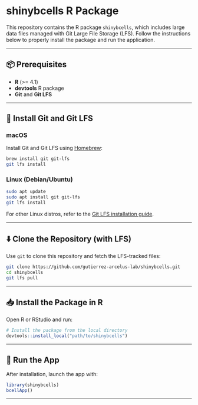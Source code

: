 # shinybcells R Package

This repository contains the R package `shinybcells`, which includes large data files managed with Git Large File Storage (LFS). Follow the instructions below to properly install the package and run the application.

---

## 📦 Prerequisites

- **R** (>= 4.1)
- **devtools** R package
- **Git** and **Git LFS**

---

## 🔧 Install Git and Git LFS

### macOS

Install Git and Git LFS using [Homebrew](https://brew.sh/):

```bash
brew install git git-lfs
git lfs install
```

### Linux (Debian/Ubuntu)

```bash
sudo apt update
sudo apt install git git-lfs
git lfs install
```

For other Linux distros, refer to the [Git LFS installation guide](https://git-lfs.github.com/).

---

## ⬇️ Clone the Repository (with LFS)

Use `git` to clone this repository and fetch the LFS-tracked files:

```bash
git clone https://github.com/gutierrez-arcelus-lab/shinybcells.git
cd shinybcells
git lfs pull
```

---

## 📥 Install the Package in R

Open R or RStudio and run:

```r
# Install the package from the local directory
devtools::install_local("path/to/shinybcells")
```

---

## 🚀 Run the App

After installation, launch the app with:

```r
library(shinybcells)
bcellApp()
```

---

